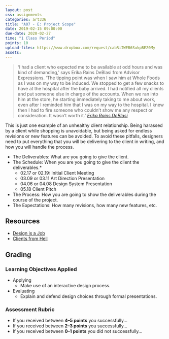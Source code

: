```yaml
---
layout: post
css: assignments
categories: art336
title: "A07 - E: Project Scope"
date: 2019-02-15 09:00:00
due-date: 2020-02-27
time: "1 Class Period"
points: 10
upload-files: https://www.dropbox.com/request/cabRiIWEB6SukpBEZ0My
assets: 
---
```


<blockquote>
&lsquo;I had a client who expected me to be available at odd hours and was kind of demanding,&rsquo; says Erika Rains DeBlasi from Advisor Expressions. &lsquo;The tipping point was when I saw him at Whole Foods as I was on my way to be induced. We stopped to get a few snacks to have at the hospital after the baby arrived. I had notified all my clients and put someone else in charge of the accounts. When we ran into him at the store, he starting immediately taking to me about work, even after I reminded him that I was on my way to the hospital. I knew then I had to fire someone who couldn&rsquo;t show me any respect or consideration. It wasn&rsquo;t worth it.&rsquo;
<cite><a href="https://www.creativebloq.com/features/how-designers-deal-with-clients-from-hell" target="_blank">Erika Rains DeBlasi</a></cite>
</blockquote>

This is just one example of an unhealthy client relationship. Being harassed by a client while shopping is unavoidable, but being asked for endless revisions or new features can be avoided. To avoid these pitfalls, designers need to put everything that you will be delivering to the client in writing, and how you will handle the process.

- The Deliverables: What are you going to give the client.
- The Schedule: When you are you going to give the client the deliverables.*
    - 02.17 or 02.19: Initial Client Meeting
    - 03.09 or 03.11 Art Direction Presentation
    - 04.06 or 04.08 Design System Presentation 
    - 05.18 Client Pitch
- The Process: How you are going to show the deliverables during the course of the project.
- The Expectations: How many revisions, how many new features, etc.

## Resources
- [Design is a Job](https://abookapart.com/products/design-is-a-job)
- [Clients from Hell](https://www.creativebloq.com/search?searchTerm=clients+from+hell)

## Grading

### Learning Objectives Applied
- Applying
    - Make use of an interactive design process.
- Evaluating
    - Explain and defend design choices through formal presentations.

### Assessment Rubric
- If you received between **4&ndash;5 points** you successfully...
- If you received between **2&ndash;3 points** you successfully...
- If you received between **0&ndash;1 points** you did not successfully...
